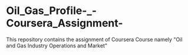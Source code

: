 # Oil_Gas_Profile-_-Coursera_Assignment-
This repository contains the assignment of Coursera Course namely "Oil and Gas Industry Operations and Market"
